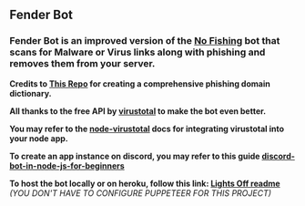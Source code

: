 ## Fender Bot

### Fender Bot is an improved version of the [No Fishing](https://github.com/rishabhAjay/noFishing) bot that scans for Malware or Virus links along with phishing and removes them from your server.

**Credits to [This Repo](https://github.com/nikolaischunk/discord-phishing-links/blob/main/domain-list.json) for creating a comprehensive phishing domain dictionary.**

**All thanks to the free API by [virustotal](https://www.virustotal.com/gui/) to make the bot even better.**

**You may refer to the [node-virustotal](https://www.npmjs.com/package/node-virustotal) docs for integrating virustotal into your node app.**

**To create an app instance on discord, you may refer to this guide [discord-bot-in-node-js-for-beginners](https://buddy.works/tutorials/how-to-build-a-discord-bot-in-node-js-for-beginners)**

**To host the bot locally or on heroku, follow this link: [Lights Off readme](https://github.com/rishabhAjay/lightsoff#readme)**
_(YOU DON'T HAVE TO CONFIGURE PUPPETEER FOR THIS PROJECT)_
